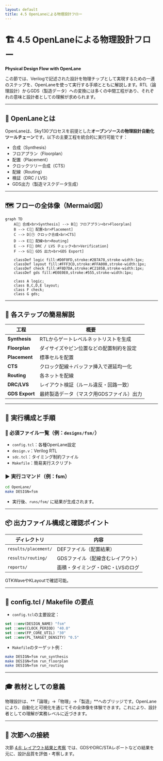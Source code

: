 ```yaml
---
layout: default
title: 4.5 OpenLaneによる物理設計フロー
---
```


# 🏗️ 4.5 OpenLaneによる物理設計フロー  
**Physical Design Flow with OpenLane**

この節では、Verilogで記述された設計を物理チップとして実現するための一連のステップを、OpenLaneを使って実行する手順とともに解説します。RTL（論理設計）からGDS（製造データ）への変換には多くの中間工程があり、それぞれの意味と設計者としての理解が求められます。

---

## 🔧 OpenLaneとは

OpenLaneは、Sky130プロセスを前提とした**オープンソースの物理設計自動化ツールチェーン**です。以下の主要工程を統合的に実行可能です：

- 合成（Synthesis）
- フロアプラン（Floorplan）
- 配置（Placement）
- クロックツリー合成（CTS）
- 配線（Routing）
- 検証（DRC / LVS）
- GDS出力（製造マスクデータ生成）

---

## 🗺️ フローの全体像（Mermaid図）

```mermaid
graph TD
    A[🔧 合成<br>Synthesis] --> B[📐 フロアプラン<br>Floorplan]
    B --> C[🧩 配置<br>Placement]
    C --> D[🕒 クロック合成<br>CTS]
    D --> E[🔀 配線<br>Routing]
    E --> F[🧪 DRC / LVS チェック<br>Verification]
    F --> G[💾 GDS 出力<br>GDS Export]

    classDef logic fill:#D0F0FD,stroke:#2B7A78,stroke-width:1px;
    classDef layout fill:#FFF3CD,stroke:#FFA000,stroke-width:1px;
    classDef check fill:#F8D7DA,stroke:#C2185B,stroke-width:1px;
    classDef gds fill:#E0E0E0,stroke:#555,stroke-width:1px;

    class A logic;
    class B,C,D,E layout;
    class F check;
    class G gds;
```

---

## 🔁 各ステップの簡易解説

| 工程 | 概要 |
|------|------|
| **Synthesis** | RTLからゲートレベルネットリストを生成 |
| **Floorplan** | ダイサイズやピン位置などの配置制約を設定 |
| **Placement** | 標準セルを配置 |
| **CTS** | クロック配線＋バッファ挿入で遅延均一化 |
| **Routing** | 各ネットを配線 |
| **DRC/LVS** | レイアウト検証（ルール違反・回路一致） |
| **GDS Export** | 最終製造データ（マスク用GDSファイル）出力 |

---

## 🧪 実行構成と手順

### 📁 必須ファイル一覧（例：`designs/fsm/`）

- `config.tcl`：各種OpenLane設定
- `design.v`：Verilog RTL
- `sdc.tcl`：タイミング制約ファイル
- `Makefile`：簡易実行スクリプト

### ▶ 実行コマンド（例：fsm）

```sh
cd OpenLane/
make DESIGN=fsm
```

- 実行後、`runs/fsm/` に結果が生成されます。

---

## 📦 出力ファイル構成と確認ポイント

| ディレクトリ | 内容 |
|--------------|------|
| `results/placement/` | DEFファイル（配置結果） |
| `results/routing/`   | GDSファイル（配線含むレイアウト） |
| `reports/`           | 面積・タイミング・DRC・LVSのログ |

GTKWaveやKLayoutで確認可能。

---

## 🧩 config.tcl / Makefile の要点

- `config.tcl`の主要設定：

```tcl
set ::env(DESIGN_NAME) "fsm"
set ::env(CLOCK_PERIOD) "40.0"
set ::env(FP_CORE_UTIL) "30"
set ::env(PL_TARGET_DENSITY) "0.5"
```

- `Makefile`のターゲット例：

```sh
make DESIGN=fsm run_synthesis
make DESIGN=fsm run_floorplan
make DESIGN=fsm run_routing
```

---

## 🎓 教材としての意義

物理設計は、**「論理」→「物理」→「製造」**へのブリッジです。OpenLaneにより、自動化と可視化を通じてその全体像を体験できます。これにより、設計者としての理解が実務レベルに近づきます。

---

## 🔗 次節への接続

次節 [4.6: レイアウト結果と考察](4.6_layout_result_and_discussion.md) では、GDSやDRC/STAレポートなどの結果を元に、設計品質を評価・考察します。
